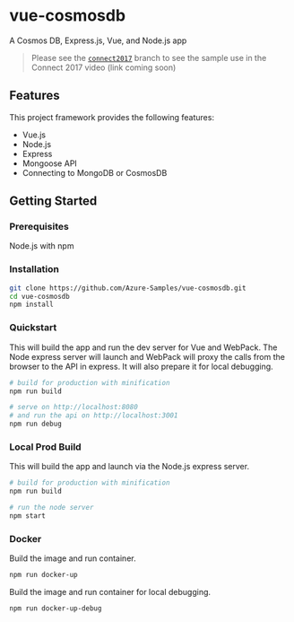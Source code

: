 # vue-cosmosdb

A Cosmos DB, Express.js, Vue, and Node.js app

> Please see the [`connect2017`](https://github.com/Azure-Samples/vue-cosmosdb/tree/connect2017?WT.mc_id=connect-c9-jopapa) branch to see the sample use in the Connect 2017 video (link coming soon)

## Features

This project framework provides the following features:

* Vue.js
* Node.js
* Express
* Mongoose API
* Connecting to MongoDB or CosmosDB

## Getting Started

### Prerequisites

Node.js with npm

### Installation

``` bash
git clone https://github.com/Azure-Samples/vue-cosmosdb.git
cd vue-cosmosdb
npm install
```

### Quickstart

This will build the app and run the dev server for Vue and WebPack. The Node express server will launch and WebPack will proxy the calls from the browser to the API in express. It will also  prepare it for local debugging.

``` bash
# build for production with minification
npm run build

# serve on http://localhost:8080
# and run the api on http://localhost:3001
npm run debug
```

### Local Prod Build

This will build the app and launch via the Node.js express server.

```bash
# build for production with minification
npm run build

# run the node server
npm start
```

### Docker

Build the image and run container.

``` bash
npm run docker-up
```

Build the image and run container for local debugging.

``` bash
npm run docker-up-debug
```